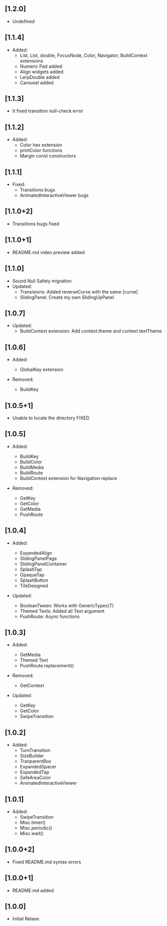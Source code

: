 ## [1.2.0]
 - Undefined

## [1.1.4]

- Added:
  - List, List<List>, double, FocusNode, Color, Navigator, BuildContext extensions
  - Numeric Pad added
  - Align widgets added
  - LerpDouble added
  - Carousel added


## [1.1.3]

  - It fixed transition null-check error

## [1.1.2]

- Added:
  - Color hex extension
  - printColor functions
  - Margin const constructors

## [1.1.1]

- Fixed:
  - Transitions bugs
  - AnimatedInteractiveViewer bugs

## [1.1.0+2]

- Transitions bugs fixed

## [1.1.0+1]

- README.md video preview added

## [1.1.0]

- Sound Null Safety migration
- Updated:
  - Transisions: Added reverseCurve with the same [curve]
  - SlidingPanel: Create my own SlidingUpPanel


## [1.0.7]

- Updated:
  - BuildContext extension: Add context.theme and context.textTheme

## [1.0.6]

- Added:
  - GlobalKey extension

- Removed:
  - BuildKey

## [1.0.5+1]

- Unable to locate the directory FIXED


## [1.0.5]

- Added:

  - BuildKey
  - BuildColor
  - BuildMedia
  - BuildRoute
  - BuildContext extension for Navigation replace

- Removed:
  - GetKey
  - GetColor
  - GetMedia
  - PushRoute


## [1.0.4]

- Added:

  - ExpandedAlign
  - SlidingPanelPage
  - SlidingPanelContainer
  - SplashTap
  - OpaqueTap
  - SplashButton
  - TileDesigned

- Updated:
  - BooleanTween: Works with GenericTypes(T)
  - Themed Texts: Added all Text argument
  - PushRoute: Async functions 

## [1.0.3]

- Added:

  - GetMedia
  - Themed Text
  - PushRoute.replacement()

- Removed:

  - GetContext

- Updated:
  - GetKey
  - GetColor
  - SwipeTransition

## [1.0.2]

- Added:
  - TurnTransition
  - SizeBuilder
  - TranparentBox
  - ExpandedSpacer
  - ExpandedTap
  - SafeAreaColor
  - AnimatedInteractiveViewer

## [1.0.1]

- Added:
  - SwipeTransition
  - Misc.timer()
  - Misc.periodic()
  - Misc.wait()

## [1.0.0+2]

- Fixed README.md syntax errors

## [1.0.0+1]

- README.md added

## [1.0.0]

- Initial Relase.
